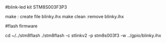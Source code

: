#blink-led kit STM8S003F3P3

make : create file blinky.ihx
make clean :remove blinky.ihx

#flash firmware

cd ~/../stm8flash
./stm8flash -c stlinkv2 -p stm8s003f3 -w ../gpio/blinky.ihx



